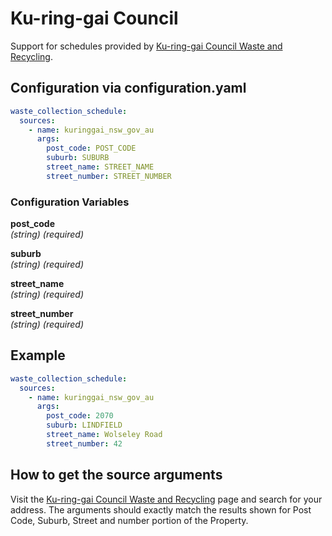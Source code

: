 # Ku-ring-gai Council

Support for schedules provided by [Ku-ring-gai Council Waste and Recycling](https://www.krg.nsw.gov.au/Community/Waste-and-recycling/Bins-and-collection-days).

## Configuration via configuration.yaml

```yaml
waste_collection_schedule:
  sources:
    - name: kuringgai_nsw_gov_au
      args:
        post_code: POST_CODE
        suburb: SUBURB
        street_name: STREET_NAME
        street_number: STREET_NUMBER
```

### Configuration Variables

**post_code**  
*(string) (required)*

**suburb**  
*(string) (required)*

**street_name**  
*(string) (required)*

**street_number**  
*(string) (required)*

## Example


```yaml
waste_collection_schedule:
  sources:
    - name: kuringgai_nsw_gov_au
      args:
        post_code: 2070
        suburb: LINDFIELD
        street_name: Wolseley Road
        street_number: 42
```

## How to get the source arguments

Visit the [Ku-ring-gai Council Waste and Recycling](https://www.krg.nsw.gov.au/Community/Waste-and-recycling/Bins-and-collection-days) page and search for your address. The arguments should exactly match the results shown for Post Code, Suburb, Street and number portion of the Property.
